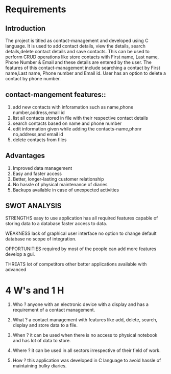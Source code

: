 # Requirements
## Introduction

The project is titled as contact-management and developed using C language. It is used to add contact details, view the details, search details,delete contact details and save contacts. This can be used to perform CRUD operations like store contacts with First name, Last name, Phone Number & Email and these details are entered by the user. The features of this contact-management include searching a contact by First name,Last name, Phone number and Email id. User has an option to delete a contact by phone number.



## contact-mangement features::

1) add new contacts with inforamation such as name,phone number,address,email id
2) list all contacts stored in file with their respective contact details
3) search contacts based on name and phone number
4) edit information given while adding the contacts-name,phonr no,address,and email id
5) delete contacts from files


## Advantages

1) Improved data management
2) Easy and faster access
3) Better, longer-lasting customer relationship
4) No hassle of physical maintenance of diaries
5) Backups available in case of unexpected activities

## SWOT ANALYSIS

STRENGTHS
easy to use application has all required features capable of storing data to a database faster access to data.

WEAKNESS
lack of graphical user interface no option to change default database no scope of integration.

OPPORTUNITIES
required by most of the people can add more features develop a gui.

THREATS
lot of competitors other better applications available with advanced


# 4 W's and 1 H

 1) Who ?
   anyone with an electronic device with a display and has a requirement of a contact management.

 2) What ?
     a contact management with features like add, delete, search, display and store data to a file.

 3) When ?
     it can be used when there is no access to physical notebook and has lot of data to store.

 4) Where ?
      it can be used in all sectors irrespective of their field of work.

 5) How ?
      this application was developed in C language to avoid hassle of maintaining bulky diaries.

















